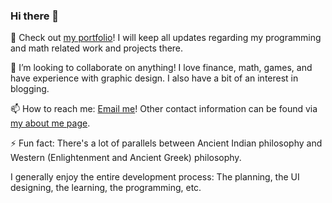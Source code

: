 ### Hi there 👋

<!--
**osamakawish/osamakawish** is a ✨ _special_ ✨ repository because its `README.md` (this file) appears on your GitHub profile. -->

🔭 Check out [my portfolio](https://www.osamakawish.com/)! I will keep all updates regarding my programming and math related work and projects there.

👯 I’m looking to collaborate on anything! I love finance, math, games, and have experience with graphic design. I also have a bit of an interest in blogging.

📫 How to reach me: [Email me](mailto:osamakawish@gmail.com)! Other contact information can be found via [my about me page](https://osamakawish.com/about).

⚡ Fun fact: There's a lot of parallels between Ancient Indian philosophy and Western (Enlightenment and Ancient Greek) philosophy.

I generally enjoy the entire development process: The planning, the UI designing, the learning, the programming, etc. 
